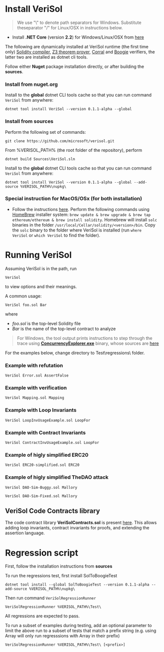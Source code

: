 # Install VeriSol

 > We use "\\" to denote path separators for Windows. Substitute theseparator "/" for Linux/OSX in instructions below. 

- Install **.NET Core** (version **2.2**) for Windows/Linux/OSX from [here](https://dotnet.microsoft.com/download/dotnet-core/2.2#sdk-2.2.106)

The following are dynamically installed at VeriSol runtime (the first time only) [Solidity compiler](https://github.com/ethereum/solidity/releases/tag/v0.5.10), [Z3 theorem prover](https://github.com/Z3Prover/z3/releases), [Corral](https://github.com/boogie-org/corral) and [Boogie](https://github.com/boogie-org/boogie) verifiers, the latter two are installed as dotnet cli tools.

Follow either **Nuget** package installation directly, or after building the **sources**.

### Install from nuget.org
Install to the **global** dotnet CLI tools cache so that you can run command  `VeriSol` from anywhere:
```
dotnet tool install VeriSol --version 0.1.1-alpha --global
```

### Install from sources

Perform the following set of commands:
```
git clone https://github.com/microsoft/verisol.git
```

From %VERISOL_PATH%  (the root folder of the repository), perform

```
dotnet build Sources\VeriSol.sln
```

Install to the **global** dotnet CLI tools cache so that you can run command  `VeriSol` from anywhere:
```
dotnet tool install VeriSol --version 0.1.1-alpha --global --add-source %VERISOL_PATH%\nupkg\
```

### Special instruction for MacOS/OSx (for both installation)
- Follow the instructions [here](https://solidity.readthedocs.io/en/v0.5.11/installing-solidity.html). Perform the following commands using [HomeBrew](http://brew.sh/) installer system: `brew update & brew upgrade & brew tap ethereum/ethereum & brew install solidity`. Homebrew will install `solc` binaries in the folder `/usr/local/Cellar/solidity/<version>/bin`. Copy the `solc` binary to the folder where VeriSol is installed (run `where VeriSol` or `which VeriSol` to find the folder). 

# Running VeriSol

Assuming VeriSol is in the path, run 

`VeriSol`

to view options and their meanings. 

A common usage:

`VeriSol foo.sol Bar`

where 
   - *foo.sol* is the top-level Solidity file
   - *Bar* is the name of the top-level contract to analyze

  > For Windows, the tool output prints instructions to step through the trace using [**ConcurrencyExplorer.exe**](https://github.com/boogie-org/corral/tree/master/tools) binary, whose sources are [here](https://github.com/LeeSanderson/Chess)

For the examples below, change directory to Test\regressions\ folder.

### Example with refutation ###
`VeriSol Error.sol AssertFalse`

### Example with verification ###
`VeriSol Mapping.sol Mapping`

### Example with Loop Invariants ###
`VeriSol LoopInvUsageExample.sol LoopFor`

### Example with Contract Invariants ###
`VeriSol ContractInvUsageExample.sol LoopFor`

### Example of higly simplified ERC20 ###
`VeriSol ERC20-simplified.sol ERC20`

### Example of higly simplified TheDAO attack ###
`VeriSol DAO-Sim-Buggy.sol Mallory`

`VeriSol DAO-Sim-Fixed.sol Mallory`

## VeriSol Code Contracts library
The code contract library **VeriSolContracts.sol** is present [here](/Test/regressions/Libraries/VeriSolContracts.sol). This allows adding loop invariants, contract invariants for proofs, and extending the assertion language.  

# Regression script 
First, follow the installation instructions from **sources**

To run the regressions test, first install SolToBoogieTest
```
dotnet tool install --global SolToBoogieTest --version 0.1.1-alpha --add-source %VERISOL_PATH%\nupkg\
```

Then run command `VeriSolRegressionRunner`
```
VeriSolRegressionRunner %VERISOL_PATH%\Test\
```

All regressions are expected to pass. 

To run a subset of examples during testing, add an optional parameter to limit the above run to a subset of tests that match a prefix string *<prefix>* (e.g. using Array will only run regresssions with Array in their prefix)

```
VeriSolRegressionRunner %VERISOL_PATH%\Test\ [<prefix>]
```




